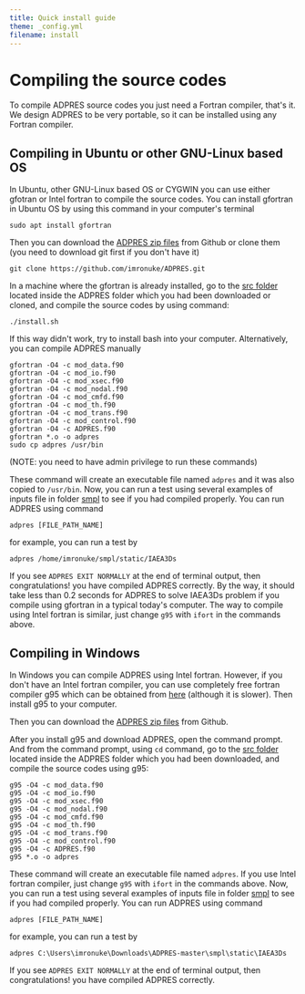 ```yaml
---
title: Quick install guide
theme: _config.yml
filename: install
---
```


# Compiling the source codes
To compile ADPRES source codes you just need a Fortran compiler, that's it. We design ADPRES to be very portable, so it can be installed using any Fortran compiler.

## Compiling in Ubuntu or other GNU-Linux based OS
In Ubuntu, other GNU-Linux based OS or CYGWIN you can use either gfotran or Intel fortran to compile the source codes. You can install gfortran in Ubuntu OS by using this command in your computer's terminal

```
sudo apt install gfortran
```

Then you can download the [ADPRES zip files](https://github.com/imronuke/ADPRES/archive/ADPRES_v.1.2.zip) from Github or clone them (you need to download git first if you don't have it)

```
git clone https://github.com/imronuke/ADPRES.git
```

In a machine where the gfortran is already installed, go to the [src folder](https://github.com/imronuke/ADPRES/tree/master/src) located inside the ADPRES folder which you had been downloaded or cloned, and compile the source codes by using command:

```
./install.sh
```

If this way didn't work, try to install bash into your computer. Alternatively, you can compile ADPRES manually

```
gfortran -O4 -c mod_data.f90
gfortran -O4 -c mod_io.f90
gfortran -O4 -c mod_xsec.f90
gfortran -O4 -c mod_nodal.f90
gfortran -O4 -c mod_cmfd.f90
gfortran -O4 -c mod_th.f90
gfortran -O4 -c mod_trans.f90
gfortran -O4 -c mod_control.f90
gfortran -O4 -c ADPRES.f90
gfortran *.o -o adpres
sudo cp adpres /usr/bin
```

(NOTE: you need to have admin privilege to run these commands)

These command will create an executable file named `adpres` and it was also copied to `/usr/bin`. Now, you can run a test using several examples of inputs file in folder [smpl](https://github.com/imronuke/ADPRES/tree/master/smpl) to see if you had compiled properly. You can run ADPRES using command

```
adpres [FILE_PATH_NAME]
```

for example, you can run a test by

```
adpres /home/imronuke/smpl/static/IAEA3Ds
```

If you see `ADPRES EXIT NORMALLY` at the end of terminal output, then congratulations! you have compiled ADPRES correctly. By the way, it should take less than 0.2 seconds for ADPRES to solve IAEA3Ds problem if you compile using gfortran in a typical today's computer. The way to compile using Intel fortran is similar, just change `g95` with `ifort` in the commands above.

## Compiling in Windows
In Windows you can compile ADPRES using Intel fortran. However, if you don't have an Intel fortran compiler, you can use completely free fortran compiler g95 which can be obtained from [here](https://www.fortran.com/wp-content/uploads/2013/05/g95-Mingw_201210.exe) (although it is slower). Then install g95 to your computer.

Then you can download the [ADPRES zip files](https://github.com/imronuke/ADPRES/archive/ADPRES_v.1.2.zip) from Github.

After you install g95 and download ADPRES, open the command prompt. And from the command prompt, using `cd` command, go to the [src folder](https://github.com/imronuke/ADPRES/tree/master/src) located inside the ADPRES folder which you had been downloaded, and compile the source codes using g95:

```
g95 -O4 -c mod_data.f90
g95 -O4 -c mod_io.f90
g95 -O4 -c mod_xsec.f90
g95 -O4 -c mod_nodal.f90
g95 -O4 -c mod_cmfd.f90
g95 -O4 -c mod_th.f90
g95 -O4 -c mod_trans.f90
g95 -O4 -c mod_control.f90
g95 -O4 -c ADPRES.f90
g95 *.o -o adpres
```

These command will create an executable file named `adpres`. If you use Intel fortran compiler, just change `g95` with `ifort` in the commands above. Now, you can run a test using several examples of inputs file in folder [smpl](https://github.com/imronuke/ADPRES/tree/master/smpl) to see if you had compiled properly. You can run ADPRES using command

```
adpres [FILE_PATH_NAME]
```

for example, you can run a test by

```
adpres C:\Users\imronuke\Downloads\ADPRES-master\smpl\static\IAEA3Ds
```

If you see `ADPRES EXIT NORMALLY` at the end of terminal output, then congratulations! you have compiled ADPRES correctly.

